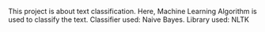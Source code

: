 This project is about text classification. Here, Machine Learning Algorithm is used to classify the text.
Classifier used: Naive Bayes.
Library used: NLTK
